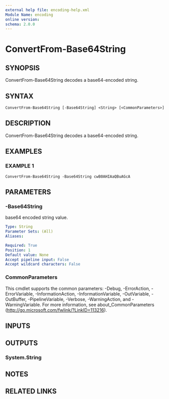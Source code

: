 ```yaml
---
external help file: encoding-help.xml
Module Name: encoding
online version:
schema: 2.0.0
---
```


# ConvertFrom-Base64String

## SYNOPSIS
ConvertFrom-Base64String decodes a base64-encoded string.

## SYNTAX

```
ConvertFrom-Base64String [-Base64String] <String> [<CommonParameters>]
```

## DESCRIPTION
ConvertFrom-Base64String decodes a base64-encoded string.

## EXAMPLES

### EXAMPLE 1
```
ConvertFrom-Base64String -Base64String cwB0AHIAaQBuAGcA
```

## PARAMETERS

### -Base64String
base64 encoded string value.

```yaml
Type: String
Parameter Sets: (All)
Aliases:

Required: True
Position: 1
Default value: None
Accept pipeline input: False
Accept wildcard characters: False
```

### CommonParameters
This cmdlet supports the common parameters: -Debug, -ErrorAction, -ErrorVariable, -InformationAction, -InformationVariable, -OutVariable, -OutBuffer, -PipelineVariable, -Verbose, -WarningAction, and -WarningVariable.
For more information, see about_CommonParameters (http://go.microsoft.com/fwlink/?LinkID=113216).

## INPUTS

## OUTPUTS

### System.String
## NOTES

## RELATED LINKS
